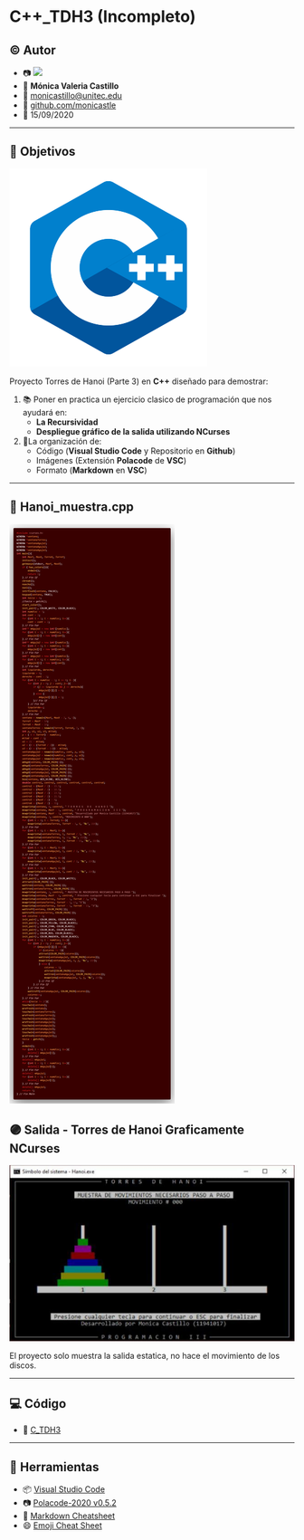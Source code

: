 # C++_TDH3 (Incompleto)

## :copyright: Autor

- :camera: <img src="https://avatars1.githubusercontent.com/u/64861402?s=400&u=0477a114ca729a44357ba5b4a5381816c4d4ea92&v=4" width="160px"> 
- :woman: **Mónica Valeria Castillo**
- :e-mail: monicastillo@unitec.edu
- :link: [github.com/monicastle](https://github.com/monicastle)
- :calendar: 15/09/2020

---

## :dart: Objetivos

![](Images/C++.png)

Proyecto Torres de Hanoi (Parte 3) en **C++** diseñado para demostrar:

1. :books: Poner en practica un ejercicio clasico de programación que nos ayudará en:
   - **La Recursividad**
   - **Despliegue gráfico de la salida utilizando NCurses**
3. :open_file_folder:La organización de:
   - Código (**Visual Studio Code** y Repositorio en **Github**)
   - Imágenes (Extensión **Polacode** de **VSC**)
   - Formato (**Markdown** en **VSC**)

---

## :red_circle: Hanoi_muestra.cpp

![](Images/Hanoi.png)

## :purple_circle: Salida - Torres de Hanoi Graficamente NCurses

![](Images/Salida.jpeg)

El proyecto solo muestra la salida estatica, no hace el movimiento de los discos. 

---

## :computer: Código

- :blue_book: [C_TDH3](https://github.com/monicastle/C_TDH3)

---
## :wrench: Herramientas
- :package: [Visual Studio Code](https://code.visualstudio.com/)
- :camera: [Polacode-2020 v0.5.2](https://github.com/jeff-hykin/polacode)
- :notebook: [Markdown Cheatsheet](https://github.com/adam-p/markdown-here/wiki/Markdown-Cheatsheet)
- :smile: [Emoji Cheat Sheet](https://www.webfx.com/tools/emoji-cheat-sheet/)
